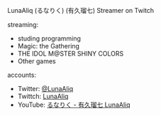 LunaAliq (るなりく) (有久瑠七)
Streamer on Twitch

streaming:
- studing programming
- Magic: the Gathering
- THE IDOL M@STER SHINY COLORS
- Other games

accounts:
- Twitter: [@LunaAliq](https://twitter.com/LunaAliq)
- Twittch: [LunaAliq](https://www.twitch.tv/lunaaliq)
- YouTube: [るなりく - 有久瑠七 LunaAliq](https://www.youtube.com/channel/UC9zwW0eH7PHWEvny4nyFRtQ)
